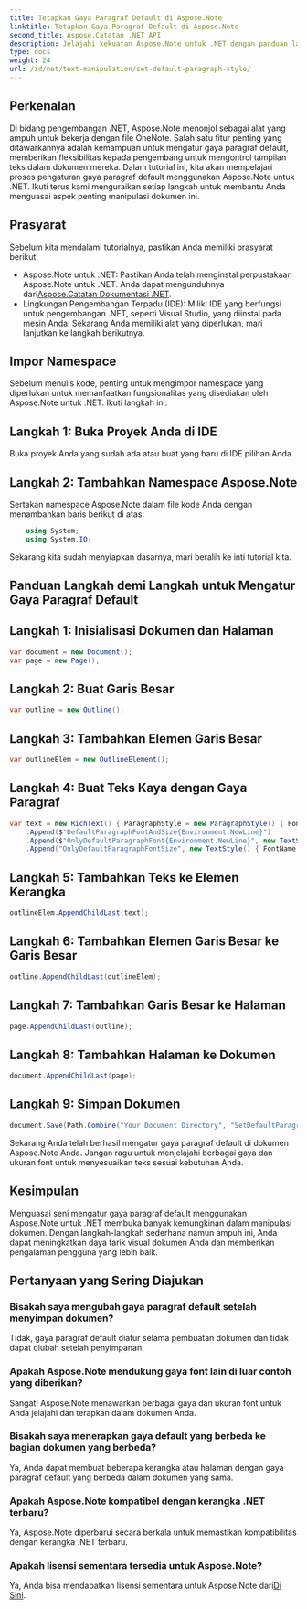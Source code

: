 ```yaml
---
title: Tetapkan Gaya Paragraf Default di Aspose.Note
linktitle: Tetapkan Gaya Paragraf Default di Aspose.Note
second_title: Aspose.Catatan .NET API
description: Jelajahi kekuatan Aspose.Note untuk .NET dengan panduan langkah demi langkah kami tentang pengaturan gaya paragraf default. Tingkatkan keterampilan manipulasi dokumen Anda dengan mudah.
type: docs
weight: 24
url: /id/net/text-manipulation/set-default-paragraph-style/
---
```

## Perkenalan
Di bidang pengembangan .NET, Aspose.Note menonjol sebagai alat yang ampuh untuk bekerja dengan file OneNote. Salah satu fitur penting yang ditawarkannya adalah kemampuan untuk mengatur gaya paragraf default, memberikan fleksibilitas kepada pengembang untuk mengontrol tampilan teks dalam dokumen mereka. Dalam tutorial ini, kita akan mempelajari proses pengaturan gaya paragraf default menggunakan Aspose.Note untuk .NET. Ikuti terus kami menguraikan setiap langkah untuk membantu Anda menguasai aspek penting manipulasi dokumen ini.
## Prasyarat
Sebelum kita mendalami tutorialnya, pastikan Anda memiliki prasyarat berikut:
-  Aspose.Note untuk .NET: Pastikan Anda telah menginstal perpustakaan Aspose.Note untuk .NET. Anda dapat mengunduhnya dari[Aspose.Catatan Dokumentasi .NET](https://reference.aspose.com/note/net/).
- Lingkungan Pengembangan Terpadu (IDE): Miliki IDE yang berfungsi untuk pengembangan .NET, seperti Visual Studio, yang diinstal pada mesin Anda.
Sekarang Anda memiliki alat yang diperlukan, mari lanjutkan ke langkah berikutnya.
## Impor Namespace
Sebelum menulis kode, penting untuk mengimpor namespace yang diperlukan untuk memanfaatkan fungsionalitas yang disediakan oleh Aspose.Note untuk .NET. Ikuti langkah ini:
## Langkah 1: Buka Proyek Anda di IDE
Buka proyek Anda yang sudah ada atau buat yang baru di IDE pilihan Anda.
## Langkah 2: Tambahkan Namespace Aspose.Note
Sertakan namespace Aspose.Note dalam file kode Anda dengan menambahkan baris berikut di atas:
```csharp
    using System;
    using System.IO;
```
Sekarang kita sudah menyiapkan dasarnya, mari beralih ke inti tutorial kita.
## Panduan Langkah demi Langkah untuk Mengatur Gaya Paragraf Default
## Langkah 1: Inisialisasi Dokumen dan Halaman
```csharp
var document = new Document();
var page = new Page();
```
## Langkah 2: Buat Garis Besar
```csharp
var outline = new Outline();
```
## Langkah 3: Tambahkan Elemen Garis Besar
```csharp
var outlineElem = new OutlineElement();
```
## Langkah 4: Buat Teks Kaya dengan Gaya Paragraf
```csharp
var text = new RichText() { ParagraphStyle = new ParagraphStyle() { FontName = "Courier New", FontSize = 20 } }
    .Append($"DefaultParagraphFontAndSize{Environment.NewLine}")
    .Append($"OnlyDefaultParagraphFont{Environment.NewLine}", new TextStyle() { FontSize = 14 })
    .Append("OnlyDefaultParagraphFontSize", new TextStyle() { FontName = "Verdana" });
```
## Langkah 5: Tambahkan Teks ke Elemen Kerangka
```csharp
outlineElem.AppendChildLast(text);
```
## Langkah 6: Tambahkan Elemen Garis Besar ke Garis Besar
```csharp
outline.AppendChildLast(outlineElem);
```
## Langkah 7: Tambahkan Garis Besar ke Halaman
```csharp
page.AppendChildLast(outline);
```
## Langkah 8: Tambahkan Halaman ke Dokumen
```csharp
document.AppendChildLast(page);
```
## Langkah 9: Simpan Dokumen
```csharp
document.Save(Path.Combine("Your Document Directory", "SetDefaultParagraphStyle.one"));
```
Sekarang Anda telah berhasil mengatur gaya paragraf default di dokumen Aspose.Note Anda. Jangan ragu untuk menjelajahi berbagai gaya dan ukuran font untuk menyesuaikan teks sesuai kebutuhan Anda.
## Kesimpulan
Menguasai seni mengatur gaya paragraf default menggunakan Aspose.Note untuk .NET membuka banyak kemungkinan dalam manipulasi dokumen. Dengan langkah-langkah sederhana namun ampuh ini, Anda dapat meningkatkan daya tarik visual dokumen Anda dan memberikan pengalaman pengguna yang lebih baik.
## Pertanyaan yang Sering Diajukan
### Bisakah saya mengubah gaya paragraf default setelah menyimpan dokumen?
Tidak, gaya paragraf default diatur selama pembuatan dokumen dan tidak dapat diubah setelah penyimpanan.
### Apakah Aspose.Note mendukung gaya font lain di luar contoh yang diberikan?
Sangat! Aspose.Note menawarkan berbagai gaya dan ukuran font untuk Anda jelajahi dan terapkan dalam dokumen Anda.
### Bisakah saya menerapkan gaya default yang berbeda ke bagian dokumen yang berbeda?
Ya, Anda dapat membuat beberapa kerangka atau halaman dengan gaya paragraf default yang berbeda dalam dokumen yang sama.
### Apakah Aspose.Note kompatibel dengan kerangka .NET terbaru?
Ya, Aspose.Note diperbarui secara berkala untuk memastikan kompatibilitas dengan kerangka .NET terbaru.
### Apakah lisensi sementara tersedia untuk Aspose.Note?
Ya, Anda bisa mendapatkan lisensi sementara untuk Aspose.Note dari[Di Sini](https://purchase.aspose.com/temporary-license/).